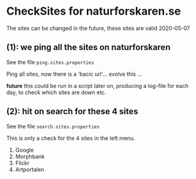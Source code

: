 # CheckSites for naturforskaren.se

The sites can be changed in the future, these sites are valid 2020-05-07

## (1):  we ping all the sites on naturforskaren

See the file `ping.sites.properties` <p>
Ping all sites, now there is a 'bacic url'... evolve this ...

**future**
this could be run in a script later on, producing a log-file for each day, to check
which sites are down etc.


## (2): hit on search for these 4 sites

See the file `search.sites.properties` <p>

This is only a check for the 4 sites in the left menu. <p>

1. Google
2. Morphbank
3. Flickr
4. Artportalen
